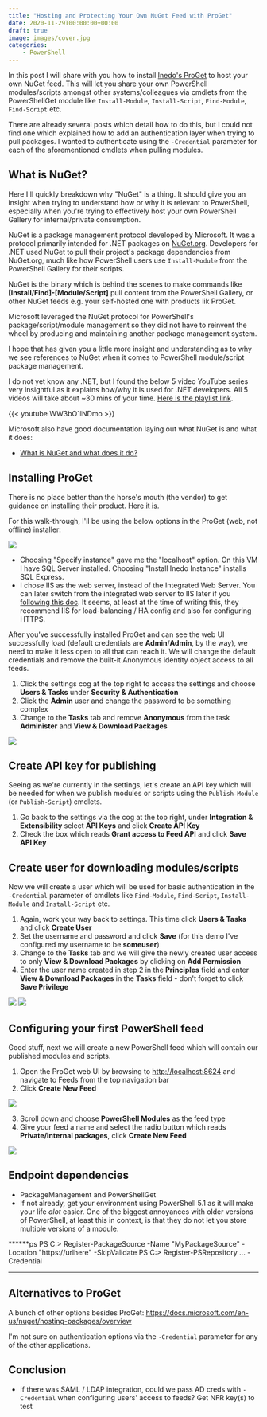 ```yaml
---
title: "Hosting and Protecting Your Own NuGet Feed with ProGet"
date: 2020-11-29T00:00:00+00:00
draft: true
image: images/cover.jpg
categories:
    - PowerShell
---
```


In this post I will share with you how to install [Inedo's ProGet](https://inedo.com/proget) to host your own NuGet feed. This will let you share your own PowerShell modules/scripts amongst other systems/colleagues via cmdlets from the PowerShellGet module like `Install-Module`, `Install-Script`, `Find-Module`, `Find-Script` etc.

There are already several posts which detail how to do this, but I could not find one which explained how to add an authentication layer when trying to pull packages. I wanted to authenticate using the `-Credential` parameter for each of the aforementioned cmdlets when pulling modules.

## What is NuGet?

Here I'll quickly breakdown why "NuGet" is a thing. It should give you an insight when trying to understand how or why it is relevant to PowerShell, especially when you're trying to effectively host your own PowerShell Gallery for internal/private consumption.

NuGet is a package management protocol developed by Microsoft. It was a protocol primarily intended for .NET packages on [NuGet.org](https://nuget.org). Developers for .NET used NuGet to pull their project's package dependencies from NuGet.org, much like how PowerShell users use `Install-Module` from the PowerShell Gallery for their scripts. 

NuGet is the binary which is behind the scenes to make commands like **[Install/Find]-[Module/Script]** pull content from the PowerShell Gallery, or other NuGet feeds e.g. your self-hosted one with products lik ProGet.

Microsoft leveraged the NuGet protocol for PowerShell's package/script/module management so they did not have to reinvent the wheel by producing and maintaining another package management system. 

I hope that has given you a little more insight and understanding as to why we see references to NuGet when it comes to PowerShell module/script package management.

I do not yet know any .NET, but I found the below 5 video YouTube series very insightful as it explains how/why it is used for .NET developers. All 5 videos will take about ~30 mins of your time. [Here is the playlist link](https://www.youtube.com/watch?v=WW3bO1lNDmo&list=PLdo4fOcmZ0oVLvfkFk8O9h6v2Dcdh2bh_).

{{< youtube WW3bO1lNDmo >}}

Microsoft also have good documentation laying out what NuGet is and what it does:

- [What is NuGet and what does it do?](https://docs.microsoft.com/en-us/nuget/what-is-nuget)

## Installing ProGet

There is no place better than the horse's mouth (the vendor) to get guidance on installing their product. [Here it is](https://docs.inedo.com/docs/proget/installation/installation-guide). 

For this walk-through, I'll be using the below options in the ProGet (web, not offline) installer:

![](images/Hosting-and-Protecting-Your-Own-NuGet-Feed-with-ProGet-01.jpg)

- Choosing "Specify instance" gave me the "localhost" option. On this VM I have SQL Server installed. Choosing "Install Inedo Instance" installs SQL Express.
- I chose IIS as the web server, instead of the Integrated Web Server. You can later switch from the integrated web server to IIS later if you [following this doc](https://docs.inedo.com/docs/various/iis/switching-to-iis). It seems, at least at the time of writing this, they recommend IIS for load-balancing / HA config and also for configuring HTTPS.

After you've successfully installed ProGet and can see the web UI successfully load (default credentials are **Admin**/**Admin**, by the way), we need to make it less open to all that can reach it. We will change the default credentials and remove the built-it Anonymous identity object access to all feeds.

1. Click the settings cog at the top right to access the settings and choose **Users & Tasks** under **Security & Authentication**
2. Click the **Admin** user and change the password to be something complex
3. Change to the **Tasks** tab and remove **Anonymous** from the task **Administer** and **View & Download Packages**

![](images/Hosting-and-Protecting-Your-Own-NuGet-Feed-with-ProGet-02.jpg)

## Create API key for publishing

Seeing as we're currently in the settings, let's create an API key which will be needed for when we publish modules or scripts using the `Publish-Module` (or `Publish-Script`) cmdlets.

1. Go back to the settings via the cog at the top right, under **Integration & Extensibility** select **API Keys** and click **Create API Key**
2. Check the box which reads **Grant access to Feed API** and click **Save API Key**

## Create user for downloading modules/scripts

Now we will create a user which will be used for basic authentication in the `-Credential` parameter of cmdlets like `Find-Module`, `Find-Script`, `Install-Module` and `Install-Script` etc.

1. Again, work your way back to settings. This time click **Users & Tasks** and click **Create User**
2. Set the username and password and click **Save** (for this demo I've configured my username to be **someuser**)
3. Change to the **Tasks** tab and we will give the newly created user access to only **View & Download Packages** by clicking on **Add Permission**
4. Enter the user name created in step 2 in the **Principles** field and enter **View & Download Packages** in the **Tasks** field - don't forget to click **Save Privilege**

![](images/Hosting-and-Protecting-Your-Own-NuGet-Feed-with-ProGet-03.jpg) ![](images/Hosting-and-Protecting-Your-Own-NuGet-Feed-with-ProGet-04.jpg)

## Configuring your first PowerShell feed

Good stuff, next we will create a new PowerShell feed which will contain our published modules and scripts.

1. Open the ProGet web UI by browsing to [http://localhost:8624](http://localhost:8624) and navigate to Feeds from the top navigation bar
2. Click **Create New Feed**

![](images/Hosting-and-Protecting-Your-Own-NuGet-Feed-with-ProGet-05.jpg)

3. Scroll down and choose **PowerShell Modules** as the feed type
4. Give your feed a name and select the radio button which reads **Private/Internal packages**, click **Create New Feed**

![](images/Hosting-and-Protecting-Your-Own-NuGet-Feed-with-ProGet-06.jpg)





## Endpoint dependencies

- PackageManagement and PowerShellGet
- If not already, get your environment using PowerShell 5.1 as it will make your life _alot_ easier. One of the biggest annoyances with older versions of PowerShell, at least this in context, is that they do not let you store multiple versions of a module.

******ps
PS C:\> Register-PackageSource -Name "MyPackageSource" -Location "https://urlhere" -SkipValidate
PS C:\> Register-PSRepository ... -Credential
******
## Alternatives to ProGet

A bunch of other options besides ProGet: https://docs.microsoft.com/en-us/nuget/hosting-packages/overview

I'm not sure on authentication options via the `-Credential` parameter for any of the other applications.

## Conclusion

- If there was SAML / LDAP integration, could we pass AD creds with `-Credential` when configuring users' access to feeds? Get NFR key(s) to test